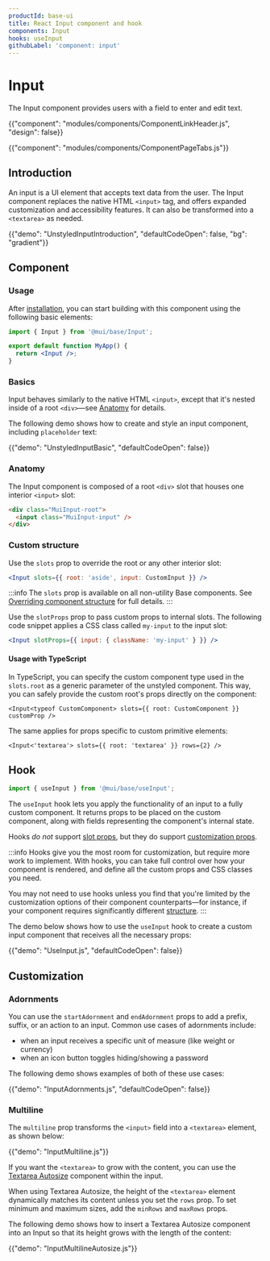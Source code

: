 ```yaml
---
productId: base-ui
title: React Input component and hook
components: Input
hooks: useInput
githubLabel: 'component: input'
---
```


# Input

<p class="description">The Input component provides users with a field to enter and edit text.</p>

{{"component": "modules/components/ComponentLinkHeader.js", "design": false}}

{{"component": "modules/components/ComponentPageTabs.js"}}

## Introduction

An input is a UI element that accepts text data from the user.
The Input component replaces the native HTML `<input>` tag, and offers expanded customization and accessibility features.
It can also be transformed into a `<textarea>` as needed.

{{"demo": "UnstyledInputIntroduction", "defaultCodeOpen": false, "bg": "gradient"}}

## Component

### Usage

After [installation](/base-ui/getting-started/quickstart/#installation), you can start building with this component using the following basic elements:

```jsx
import { Input } from '@mui/base/Input';

export default function MyApp() {
  return <Input />;
}
```

### Basics

Input behaves similarly to the native HTML `<input>`, except that it's nested inside of a root `<div>`—see [Anatomy](#anatomy) for details.

The following demo shows how to create and style an input component, including `placeholder` text:

{{"demo": "UnstyledInputBasic", "defaultCodeOpen": false}}

### Anatomy

The Input component is composed of a root `<div>` slot that houses one interior `<input>` slot:

```html
<div class="MuiInput-root">
  <input class="MuiInput-input" />
</div>
```

### Custom structure

Use the `slots` prop to override the root or any other interior slot:

```jsx
<Input slots={{ root: 'aside', input: CustomInput }} />
```

:::info
The `slots` prop is available on all non-utility Base components.
See [Overriding component structure](/base-ui/guides/overriding-component-structure/) for full details.
:::

Use the `slotProps` prop to pass custom props to internal slots.
The following code snippet applies a CSS class called `my-input` to the input slot:

```jsx
<Input slotProps={{ input: { className: 'my-input' } }} />
```

#### Usage with TypeScript

In TypeScript, you can specify the custom component type used in the `slots.root` as a generic parameter of the unstyled component. This way, you can safely provide the custom root's props directly on the component:

```tsx
<Input<typeof CustomComponent> slots={{ root: CustomComponent }} customProp />
```

The same applies for props specific to custom primitive elements:

```tsx
<Input<'textarea'> slots={{ root: 'textarea' }} rows={2} />
```

## Hook

```js
import { useInput } from '@mui/base/useInput';
```

The `useInput` hook lets you apply the functionality of an input to a fully custom component.
It returns props to be placed on the custom component, along with fields representing the component's internal state.

Hooks _do not_ support [slot props](#slot-props), but they do support [customization props](#customization).

:::info
Hooks give you the most room for customization, but require more work to implement.
With hooks, you can take full control over how your component is rendered, and define all the custom props and CSS classes you need.

You may not need to use hooks unless you find that you're limited by the customization options of their component counterparts—for instance, if your component requires significantly different [structure](#anatomy).
:::

The demo below shows how to use the `useInput` hook to create a custom input component that receives all the necessary props:

{{"demo": "UseInput.js", "defaultCodeOpen": false}}

## Customization

### Adornments

You can use the `startAdornment` and `endAdornment` props to add a prefix, suffix, or an action to an input.
Common use cases of adornments include:

- when an input receives a specific unit of measure (like weight or currency)
- when an icon button toggles hiding/showing a password

The following demo shows examples of both of these use cases:

{{"demo": "InputAdornments.js", "defaultCodeOpen": false}}

### Multiline

The `multiline` prop transforms the `<input>` field into a `<textarea>` element, as shown below:

{{"demo": "InputMultiline.js"}}

If you want the `<textarea>` to grow with the content, you can use the [Textarea Autosize](/base-ui/react-textarea-autosize/) component within the input.

When using Textarea Autosize, the height of the `<textarea>` element dynamically matches its content unless you set the `rows` prop.
To set minimum and maximum sizes, add the `minRows` and `maxRows` props.

The following demo shows how to insert a Textarea Autosize component into an Input so that its height grows with the length of the content:

{{"demo": "InputMultilineAutosize.js"}}
